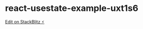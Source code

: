 # react-usestate-example-uxt1s6

[Edit on StackBlitz ⚡️](https://stackblitz.com/edit/react-usestate-example-uxt1s6)